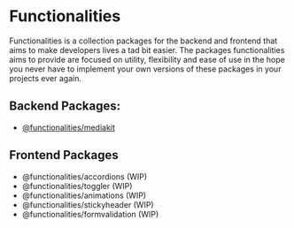 # Functionalities

Functionalities is a collection packages for the backend and frontend that aims to make developers lives a tad bit easier. The packages functionalities aims to provide are focused on utility, flexibility and ease of use in the hope you never have to implement your own versions of these packages in your projects ever again.

## Backend Packages:

- [@functionalities/mediakit](/packages/mediakit/README.md)

## Frontend Packages

- @functionalities/accordions (WIP)
- @functionalities/toggler (WIP)
- @functionalities/animations (WIP)
- @functionalities/stickyheader (WIP)
- @functionalities/formvalidation (WIP)
